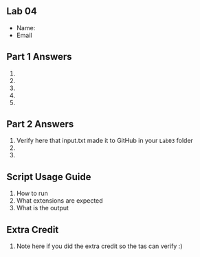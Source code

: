 ## Lab 04

- Name:
- Email

## Part 1 Answers

1. 
2. 
3. 
4. 
5.  

## Part 2 Answers

1. Verify here that input.txt made it to GitHub in your `Lab03` folder
2. 
3. 

## Script Usage Guide

1. How to run
2. What extensions are expected
3. What is the output

## Extra Credit

1. Note here if you did the extra credit so the tas can verify :)